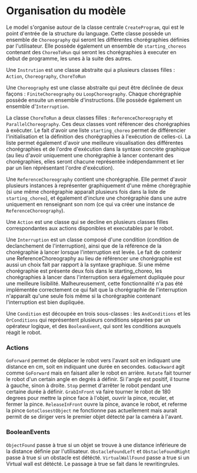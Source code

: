 # Organisation du modèle

Le model s'organise autour de la classe centrale `CreateProgram`, qui est le point d'entrée de la structure du language.
Cette classe possède un ensemble de `Choreography` qui seront les différentes chorégraphies définies par l'utilisateur. Elle possède également un ensemble de `starting_choreos` contenant des `ChoreoToRun` qui seront les chorégraphies à executer en debut de programme, les unes à la suite des autres.

Une `Instrution` est une classe abstraite qui a plusieurs classes filles : `Action`, `Choreography`, `ChoreToRun`

Une `Choreography` est une classe abstraite qui peut être déclinée de deux façons : `FiniteChoreography` ou `LoopChoreography`. Chaque chorégraphie possède ensuite un ensemble d'instructions. Elle possède également un ensemble d'`Interruption`.

La classe `ChoreToRun` a deux classes filles : `ReferenceChoreography` et `ParallelChoreography`. Ces deux classes vont référencer des chorégraphies à exécuter.
Le fait d'avoir une liste `starting_choreo` permet de différencier l'initialisation et la définition des chorégraphies à l'exécution de celles-ci. La liste permet également d'avoir une meilleure visualisation des différentes chorégraphies et de l'ordre d'exécution dans la syntaxe concrète graphique (au lieu d'avoir uniquement une chorégraphie à lancer contenant des chorégraphies, elles seront chacune représentée indépendamment et lier par un lien réprésentant l'ordre d'exécution).

Une `ReferenceChoreography` contient une chorégraphie. Elle permet d'avoir plusieurs instances à représenter graphiquement d'une même chorégraphie (si une même chorégraphie apparaît plusieurs fois dans la liste de `starting_choreo`), et également d'inclure une chorégraphie dans une autre uniquement en renseignant son nom (ce qui va créer une instance de `ReferenceChoreography`).

Une `Action` est une classe qui se decline en plusieurs classes filles correspondantes aux actions disponibles et executables par le robot. 

Une `Interruption` est un classe composé d'une condition (condition de declanchement de l'interruption), ainsi que de la référence de la chorégraphie à lancer lorsque l'interruption est levée. Le fait de contenir une ReferenceChoreography au lieu de référencer une chorégraphie est aussi un choix fait par rapport à la syntaxe graphique. Si une même chorégraphie est présente deux fois dans le starting_choreo, les chorégraphies à lancer dans l'interruption sera également dupliquée pour une meilleure lisibilité. Malheureusement, cette fonctionnalité n'a pas été implémentée correctement ce qui fait que la chorégraphie de l'interruption n'apparaît qu'une seule fois même si la chorégraphie contenant l'interruption est bien dupliquée.

Une `Condition` est découpée en trois sous-classes : les `AndConditions` et les `OrConditions` qui représentent plusieurs conditions séparées par un opérateur logique, et des `BooleanEvent`, qui sont les conditions auxquels réagit le robot. 

### Actions

`GoForward` permet de déplacer le robot vers l'avant soit en indiquant une distance en cm, soit en indiquant une durée en secondes.
`GoBackward` agit comme `GoForward` mais en faisant aller le robot en arrière.
`Rotate` fait tourner le robot d'un certain angle en degrés à définir. Si l'angle est positif, il tourne à gauche, sinon à droite.
`Stop` permet d'arrêter le robot pendant une certaine durée à définir.
`GrabInFront` va faire tourner le robot de 180 degrees pour mettre la pince face à l'objet, ouvrir la pince, reculer, et fermer la pince.
`ReleaseInFront` ouvre la pince, avance le robot, et referme la pince
`GotoClosestObject` ne fonctionne pas actuellement mais aurait permit de se diriger vers le premier objet détecté par la caméra à l'avant.

### BooleanEvents

`ObjectFound` passe à true si un objet se trouve à une distance inférieure de la distance définie par l'utilisateur.
`ObstacleFoundLeft` et `ObstacleFoundRight` passe à true si un obstacle est détécté.
`VirtualWallFound` passe a true si un Virtual wall est détécté.
Le passage à true se fait dans le rewritingrules.
